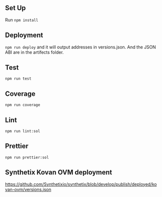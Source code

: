 ## Set Up

Run `npm install`

## Deployment

`npm run deploy` and it will output addresses in versions.json. And the JSON ABI are in the artifects folder. 

## Test

`npm run test`

## Coverage

`npm run coverage`

## Lint

`npm run lint:sol`

## Prettier

`npm run prettier:sol`

## Synthetix Kovan OVM deployment

https://github.com/Synthetixio/synthetix/blob/develop/publish/deployed/kovan-ovm/versions.json
